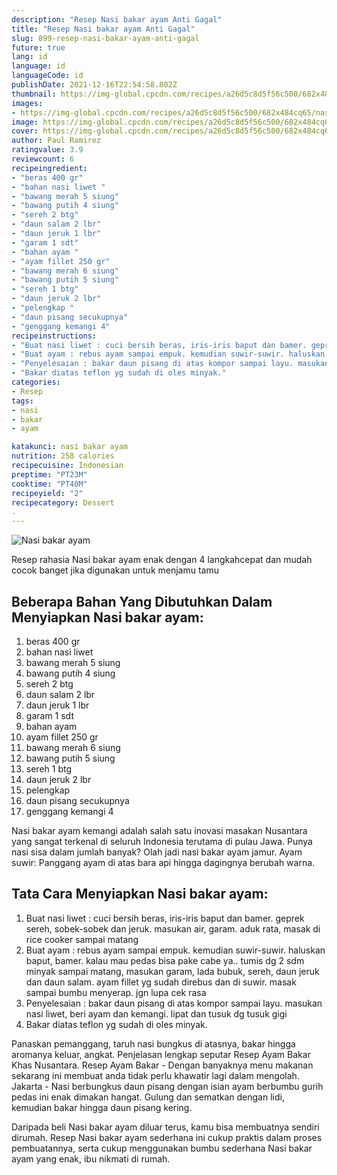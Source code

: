 ```yaml
---
description: "Resep Nasi bakar ayam Anti Gagal"
title: "Resep Nasi bakar ayam Anti Gagal"
slug: 899-resep-nasi-bakar-ayam-anti-gagal
future: true
lang: id
language: id
languageCode: id
publishDate: 2021-12-16T22:54:58.802Z 
thumbnail: https://img-global.cpcdn.com/recipes/a26d5c8d5f56c500/682x484cq65/nasi-bakar-ayam-foto-resep-utama.png
images:
- https://img-global.cpcdn.com/recipes/a26d5c8d5f56c500/682x484cq65/nasi-bakar-ayam-foto-resep-utama.png
image: https://img-global.cpcdn.com/recipes/a26d5c8d5f56c500/682x484cq65/nasi-bakar-ayam-foto-resep-utama.png
cover: https://img-global.cpcdn.com/recipes/a26d5c8d5f56c500/682x484cq65/nasi-bakar-ayam-foto-resep-utama.png
author: Paul Ramirez
ratingvalue: 3.9
reviewcount: 6
recipeingredient:
- "beras 400 gr"
- "bahan nasi liwet "
- "bawang merah 5 siung"
- "bawang putih 4 siung"
- "sereh 2 btg"
- "daun salam 2 lbr"
- "daun jeruk 1 lbr"
- "garam 1 sdt"
- "bahan ayam "
- "ayam fillet 250 gr"
- "bawang merah 6 siung"
- "bawang putih 5 siung"
- "sereh 1 btg"
- "daun jeruk 2 lbr"
- "pelengkap "
- "daun pisang secukupnya"
- "genggang kemangi 4"
recipeinstructions:
- "Buat nasi liwet : cuci bersih beras, iris-iris baput dan bamer. geprek sereh, sobek-sobek dan jeruk. masukan air, garam. aduk rata, masak di rice cooker sampai matang"
- "Buat ayam : rebus ayam sampai empuk. kemudian suwir-suwir. haluskan baput, bamer. kalau mau pedas bisa pake cabe ya.. tumis dg 2 sdm minyak sampai matang, masukan garam, lada bubuk, sereh, daun jeruk dan daun salam. ayam fillet yg sudah direbus dan di suwir. masak sampai bumbu menyerap. jgn lupa cek rasa"
- "Penyelesaian : bakar daun pisang di atas kompor sampai layu. masukan nasi liwet, beri ayam dan kemangi. lipat dan tusuk dg tusuk gigi"
- "Bakar diatas teflon yg sudah di oles minyak."
categories:
- Resep
tags:
- nasi
- bakar
- ayam

katakunci: nasi bakar ayam 
nutrition: 258 calories
recipecuisine: Indonesian
preptime: "PT23M"
cooktime: "PT40M"
recipeyield: "2"
recipecategory: Dessert
. 
---
```



![Nasi bakar ayam](https://img-global.cpcdn.com/recipes/a26d5c8d5f56c500/682x484cq65/nasi-bakar-ayam-foto-resep-utama.png)

Resep rahasia Nasi bakar ayam  enak dengan 4 langkahcepat dan mudah cocok banget jika digunakan untuk menjamu tamu

<!--inarticleads1-->

## Beberapa Bahan Yang Dibutuhkan Dalam Menyiapkan Nasi bakar ayam:

1. beras 400 gr
1. bahan nasi liwet 
1. bawang merah 5 siung
1. bawang putih 4 siung
1. sereh 2 btg
1. daun salam 2 lbr
1. daun jeruk 1 lbr
1. garam 1 sdt
1. bahan ayam 
1. ayam fillet 250 gr
1. bawang merah 6 siung
1. bawang putih 5 siung
1. sereh 1 btg
1. daun jeruk 2 lbr
1. pelengkap 
1. daun pisang secukupnya
1. genggang kemangi 4

Nasi bakar ayam kemangi adalah salah satu inovasi masakan Nusantara yang sangat terkenal di seluruh Indonesia terutama di pulau Jawa. Punya nasi sisa dalam jumlah banyak? Olah jadi nasi bakar ayam jamur. Ayam suwir: Panggang ayam di atas bara api hingga dagingnya berubah warna. 

<!--inarticleads2-->

## Tata Cara Menyiapkan Nasi bakar ayam:

1. Buat nasi liwet : cuci bersih beras, iris-iris baput dan bamer. geprek sereh, sobek-sobek dan jeruk. masukan air, garam. aduk rata, masak di rice cooker sampai matang
1. Buat ayam : rebus ayam sampai empuk. kemudian suwir-suwir. haluskan baput, bamer. kalau mau pedas bisa pake cabe ya.. tumis dg 2 sdm minyak sampai matang, masukan garam, lada bubuk, sereh, daun jeruk dan daun salam. ayam fillet yg sudah direbus dan di suwir. masak sampai bumbu menyerap. jgn lupa cek rasa
1. Penyelesaian : bakar daun pisang di atas kompor sampai layu. masukan nasi liwet, beri ayam dan kemangi. lipat dan tusuk dg tusuk gigi
1. Bakar diatas teflon yg sudah di oles minyak.


Panaskan pemanggang, taruh nasi bungkus di atasnya, bakar hingga aromanya keluar, angkat. Penjelasan lengkap seputar Resep Ayam Bakar Khas Nusantara. Resep Ayam Bakar - Dengan banyaknya menu makanan sekarang ini membuat anda tidak perlu khawatir lagi dalam mengolah. Jakarta - Nasi berbungkus daun pisang dengan isian ayam berbumbu gurih pedas ini enak dimakan hangat. Gulung dan sematkan dengan lidi, kemudian bakar hingga daun pisang kering. 

Daripada   beli  Nasi bakar ayam  diluar terus, kamu  bisa membuatnya sendiri dirumah. Resep  Nasi bakar ayam  sederhana ini cukup praktis dalam proses pembuatannya, serta cukup menggunakan bumbu sederhana  Nasi bakar ayam  yang enak, ibu nikmati di rumah.
